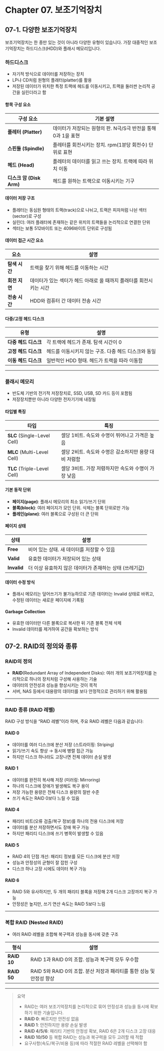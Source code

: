 # Chapter 07. 보조기억장치
## 07-1. 다양한 보조기억장치
보조기억장치는 한 종만 있는 것이 아니라 다양한 유형이 있습니다. 가장 대중적인 보조기억장치는 하드디스크(HDD)와 플래시 메모리입니다.

### 하드디스크
- 자기적 방식으로 데이터를 저장하는 장치
- LP나 CD처럼 원형의 플래터(platter)를 활용
- 저장된 데이터가 위치한 특정 트랙에 헤드를 이동시키고, 트랙을 둘러싼 논리적 공간을 실린더라고 함

#### 항목 구성 요소

| 구성 요소                | 기본 설명                                  |
| -------------------- | -------------------------------------- |
| **플레터 (Platter)**    | 데이터가 저장되는 원형의 판. N극/S극 반전을 통해 0과 1을 표현 |
| **스핀들 (Spindle)**    | 플레터를 회전시키는 장치. rpm(1분당 회전수) 단위로 표현     |
| **헤드 (Head)**        | 플레터의 데이터를 읽고 쓰는 장치. 트랙에 따라 위치 이동       |
| **디스크 암 (Disk Arm)** | 헤드를 원하는 트랙으로 이동시키는 기구                  |

#### 데이터 저장 구조
- 플레터는 동심원 형태의 트랙(track)으로 나뉘고, 트랙은 피자처럼 나뉜 섹터(sector)로 구성
- 실린더: 여러 플래터에 존재하는 같은 위치의 트랙들을 논리적으로 연결한 단위
- 섹터는 보통 512바이트 또는 4096바이트 단위로 구성됨

#### 데이터 접근 시간 요소

|요소|설명|
|---|---|
|**탐색 시간**|트랙을 찾기 위해 헤드를 이동하는 시간|
|**회전 지연**|데이터가 있는 섹터가 헤드 아래로 올 때까지 플래터를 회전시키는 시간|
|**전송 시간**|HDD와 컴퓨터 간 데이터 전송 시간|

#### 다중/고정 헤드 디스크

|유형|설명|
|---|---|
|**다중 헤드 디스크**|각 트랙에 헤드가 존재. 탐색 시간이 0|
|**고정 헤드 디스크**|헤드를 이동시키지 않는 구조. 다중 헤드 디스크와 동일|
|**이동 헤드 디스크**|일반적인 HDD 형태. 헤드가 트랙을 따라 이동함|


---
### 플래시 메모리
- 반도체 기반의 전기적 저장장치로, SSD, USB, SD 카드 등이 포함됨
- 저장장치뿐만 아니라 다양한 전자기기에 내장됨

#### 타입별 특징

|타입|특징|
|---|---|
|**SLC** (Single-Level Cell)|셀당 1비트. 속도와 수명이 뛰어나고 가격은 높음|
|**MLC** (Multi-Level Cell)|셀당 2비트. 속도와 수명은 감소하지만 용량 대비 저렴함|
|**TLC** (Triple-Level Cell)|셀당 3비트. 가장 저렴하지만 속도와 수명이 가장 낮음|

#### 기본 동작 단위
- **페이지(page)**: 플래시 메모리의 최소 읽기/쓰기 단위
- **블록(block)**: 여러 페이지가 모인 단위. 삭제는 블록 단위로만 가능
- **플레인(plane)**: 여러 블록으로 구성된 더 큰 단위

#### 페이지 상태

|상태|설명|
|---|---|
|**Free**|비어 있는 상태. 새 데이터를 저장할 수 있음|
|**Valid**|유효한 데이터가 저장되어 있는 상태|
|**Invalid**|더 이상 유효하지 않은 데이터가 존재하는 상태 (쓰레기값)|

#### 데이터 수정 방식
- 플래시 메모리는 덮어쓰기가 불가능하므로 기존 데이터는 Invalid 상태로 바뀌고, 수정된 데이터는 새로운 페이지에 기록됨

#### Garbage Collection
- 유효한 데이터만 다른 블록으로 복사한 뒤 기존 블록 전체 삭제
- Invalid 데이터를 제거하여 공간을 확보하는 방식



## 07-2. RAID의 정의와 종류
### RAID의 정의
- **RAID**(Redundant Array of Independent Disks): 여러 개의 보조기억장치를 논리적으로 하나의 장치처럼 구성해 사용하는 기술
- 데이터의 안전성과 성능을 향상시키는 것이 목적
- 서버, NAS 등에서 대용량의 데이터를 보다 안정적으로 관리하기 위해 활용됨

---
### RAID 종류 (RAID 레벨)
RAID 구성 방식을 “RAID 레벨”이라 하며, 주요 RAID 레벨은 다음과 같습니다:

#### RAID 0
- 데이터를 여러 디스크에 분산 저장 (스트라이핑: Striping)
- 읽기/쓰기 속도 향상 → 동시에 병렬 접근 가능
- 하지만 디스크 하나라도 고장나면 전체 데이터 손실 발생

#### RAID 1
- 데이터를 완전히 복사해 저장 (미러링: Mirroring)
- 하나의 디스크에 장애가 발생해도 복구 용이
- 저장 가능한 용량은 전체 디스크 용량의 절반 수준
- 쓰기 속도는 RAID 0보다 느릴 수 있음

#### RAID 4
- 패리티 비트(오류 검출/복구 정보)를 하나의 전용 디스크에 저장
- 데이터를 분산 저장하면서도 장애 복구 가능
- 하지만 패리티 디스크에 쓰기 병목이 발생할 수 있음

#### RAID 5
- RAID 4의 단점 개선: 패리티 정보를 모든 디스크에 분산 저장
- 성능과 안정성의 균형이 잘 잡힌 구성
- 디스크 하나 고장 시에도 데이터 복구 가능

#### RAID 6
- RAID 5와 유사하지만, 두 개의 패리티 블록을 저장해 2개 디스크 고장까지 복구 가능
- 안정성은 높지만, 쓰기 연산 속도는 RAID 5보다 느림

---

### 복합 RAID (Nested RAID)
- 여러 RAID 레벨을 조합해 복구력과 성능을 동시에 갖춘 구조

|형식|설명|
|---|---|
|**RAID 10**|RAID 1과 RAID 0의 조합. 성능과 복구력 모두 우수함|
|**RAID 50**|RAID 5와 RAID 0의 조합. 분산 저장과 패리티를 통한 성능 및 안정성 향상|



---


> 요약
> - RAID는 여러 보조기억장치를 논리적으로 묶어 안정성과 성능을 동시에 확보하기 위한 기술입니다.
> - **RAID 0**: 빠르지만 안전성 없음
> - **RAID 1**: 안전하지만 용량 손실 발생
> - **RAID 4/5/6**: 패리티 기반의 안정성 확보, RAID 6은 2개 디스크 고장 대응
> - **RAID 10/50** 등 복합 RAID는 성능과 복구력을 모두 고려할 때 적합
> - 요구사항(속도/복구/비용 등)에 따라 적절한 RAID 레벨을 선택해야 함

